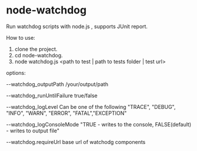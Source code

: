 # node-watchdog

Run watchdog scripts with node.js , supports JUnit report.

How to use:
1. clone the project.
2. cd node-watchdog.
3. node watchdog.js <path to test | path to tests folder | test url> <options>


options:

--watchdog_outputPath /your/output/path

--watchdog_runUntilFailure true/false

--watchdog_logLevel Can be one of the following "TRACE", "DEBUG", "INFO", "WARN", "ERROR", "FATAL","EXCEPTION" 

--watchdog_logConsoleMode "TRUE - writes to the console, FALSE(default) - writes to output file" 

--watchdog.requireUrl base url of watchodg components


